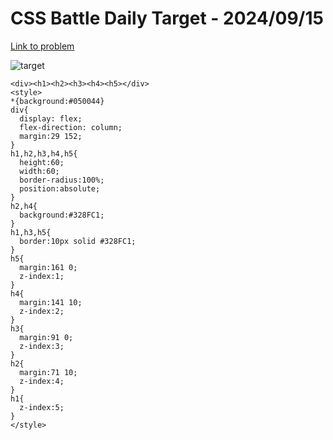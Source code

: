 # CSS Battle Daily Target - 2024/09/15

[Link to problem](https://cssbattle.dev/play/ZkkCCSn2tuSfYNNPnTa2)

![target](https://firebasestorage.googleapis.com/v0/b/cssbattleapp.appspot.com/o/user%2Fe6YbeBahWNPT7VpE2rE2p85byxa2%2Ftargets%2Ftarget_RRUbZFM.png?alt=media)



```
<div><h1><h2><h3><h4><h5></div>
<style>
*{background:#050044}
div{
  display: flex;
  flex-direction: column;
  margin:29 152;
}
h1,h2,h3,h4,h5{
  height:60;
  width:60;
  border-radius:100%;
  position:absolute;
}
h2,h4{
  background:#328FC1;
}
h1,h3,h5{
  border:10px solid #328FC1;
}
h5{
  margin:161 0;
  z-index:1;
}
h4{
  margin:141 10;
  z-index:2;
}
h3{
  margin:91 0;
  z-index:3;
}
h2{
  margin:71 10;
  z-index:4;
}
h1{
  z-index:5;
}
</style>
```